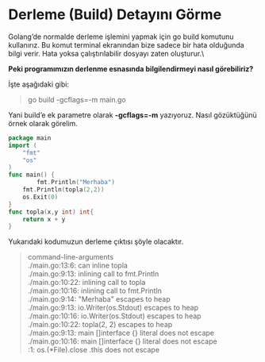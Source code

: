 # Derleme (Build) Detayını Görme

Golang’de normalde derleme işlemini yapmak için go build komutunu kullanırız. Bu komut terminal ekranından bize sadece bir hata olduğunda bilgi verir. Hata yoksa çalıştırılabilir dosyayı zaten oluşturur.\


**Peki programımızın derlenme esnasında bilgilendirmeyi nasıl görebiliriz?**

İşte aşağıdaki gibi:

> go build -gcflags=-m main.go

Yani build’e ek parametre olarak **-gcflags=-m** yazıyoruz. Nasıl gözüktüğünü örnek olarak görelim.

```go
package main
import (
    "fmt"
    "os"
)
func main() {
        fmt.Println("Merhaba")
    fmt.Println(topla(2,2))
    os.Exit(0)
}
func topla(x,y int) int{
    return x + y
}
```

Yukarıdaki kodumuzun derleme çıktısı şöyle olacaktır.

> command-line-arguments\
> ./main.go:13:6: can inline topla\
> ./main.go:9:13: inlining call to fmt.Println\
> ./main.go:10:22: inlining call to topla\
> ./main.go:10:16: inlining call to fmt.Println\
> ./main.go:9:14: "Merhaba" escapes to heap\
> ./main.go:9:13: io.Writer(os.Stdout) escapes to heap\
> ./main.go:10:16: io.Writer(os.Stdout) escapes to heap\
> ./main.go:10:22: topla(2, 2) escapes to heap\
> ./main.go:9:13: main \[]interface {} literal does not escape\
> ./main.go:10:16: main \[]interface {} literal does not escape\
> :1: os.(\*File).close .this does not escape
